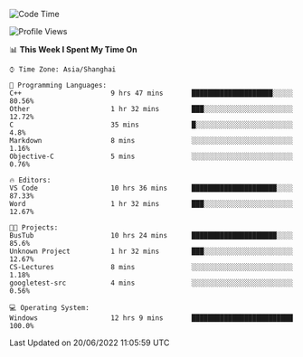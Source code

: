 <!--START_SECTION:waka-->
![Code Time](http://img.shields.io/badge/Code%20Time-134%20hrs%2058%20mins-blue)

![Profile Views](http://img.shields.io/badge/Profile%20Views-0-blue)

📊 **This Week I Spent My Time On** 

```text
⌚︎ Time Zone: Asia/Shanghai

💬 Programming Languages: 
C++                      9 hrs 47 mins       ████████████████████░░░░░   80.56% 
Other                    1 hr 32 mins        ███░░░░░░░░░░░░░░░░░░░░░░   12.72% 
C                        35 mins             █░░░░░░░░░░░░░░░░░░░░░░░░   4.8% 
Markdown                 8 mins              ░░░░░░░░░░░░░░░░░░░░░░░░░   1.16% 
Objective-C              5 mins              ░░░░░░░░░░░░░░░░░░░░░░░░░   0.76%

🔥 Editors: 
VS Code                  10 hrs 36 mins      █████████████████████░░░░   87.33% 
Word                     1 hr 32 mins        ███░░░░░░░░░░░░░░░░░░░░░░   12.67%

🐱‍💻 Projects: 
BusTub                   10 hrs 24 mins      █████████████████████░░░░   85.6% 
Unknown Project          1 hr 32 mins        ███░░░░░░░░░░░░░░░░░░░░░░   12.67% 
CS-Lectures              8 mins              ░░░░░░░░░░░░░░░░░░░░░░░░░   1.18% 
googletest-src           4 mins              ░░░░░░░░░░░░░░░░░░░░░░░░░   0.56%

💻 Operating System: 
Windows                  12 hrs 9 mins       █████████████████████████   100.0%

```


 Last Updated on 20/06/2022 11:05:59 UTC
<!--END_SECTION:waka-->